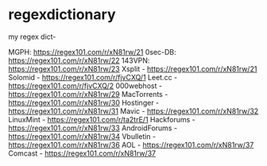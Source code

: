 # regexdictionary
my regex dict-

MGPH:
https://regex101.com/r/xN81rw/21
0sec-DB: https://regex101.com/r/xN81rw/22
143VPN: https://regex101.com/r/xN81rw/23
Xsplit - https://regex101.com/r/xN81rw/21
Solomid - https://regex101.com/r/fjvCXQ/1
Leet.cc - https://regex101.com/r/fjvCXQ/2
000webhost - https://regex101.com/r/xN81rw/29
MacTorrents - https://regex101.com/r/xN81rw/30
Hostinger - https://regex101.com/r/xN81rw/31
Mavic - https://regex101.com/r/xN81rw/32
LinuxMint - https://regex101.com/r/ta2trE/1
Hackforums - https://regex101.com/r/xN81rw/33
AndroidForums - https://regex101.com/r/xN81rw/34
Vbulletin - https://regex101.com/r/xN81rw/36
AOL - https://regex101.com/r/xN81rw/37
Comcast - https://regex101.com/r/xN81rw/37
